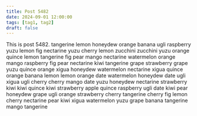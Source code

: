 ```yaml
---
title: Post 5482
date: 2024-09-01 12:00:00
tags: [tag1, tag2]
draft: false
---
```

This is post 5482.
tangerine
lemon
honeydew
orange
banana
ugli
raspberry
yuzu
lemon
fig
nectarine
yuzu
cherry
lemon
zucchini
zucchini
yuzu
orange
quince
lemon
tangerine
fig
pear
mango
nectarine
watermelon
orange
mango
raspberry
fig
pear
nectarine
kiwi
tangerine
grape
strawberry
grape
yuzu
quince
orange
xigua
honeydew
watermelon
nectarine
xigua
quince
orange
banana
lemon
lemon
orange
date
watermelon
honeydew
date
ugli
xigua
ugli
cherry
cherry
mango
date
yuzu
honeydew
nectarine
strawberry
kiwi
kiwi
quince
kiwi
strawberry
apple
quince
raspberry
ugli
date
kiwi
pear
honeydew
grape
ugli
orange
strawberry
cherry
tangerine
cherry
fig
lemon
cherry
nectarine
pear
kiwi
xigua
watermelon
yuzu
grape
banana
tangerine
mango
tangerine
